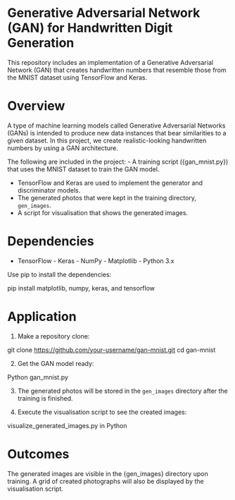 # Generative Adversarial Network (GAN) for Handwritten Digit Generation

This repository includes an implementation of a Generative Adversarial Network (GAN) that creates handwritten numbers that resemble those from the MNIST dataset using TensorFlow and Keras.


# Overview

A type of machine learning models called Generative Adversarial Networks (GANs) is intended to produce new data instances that bear similarities to a given dataset. In this project, we create realistic-looking handwritten numbers by using a GAN architecture.

The following are included in the project: - A training script ({gan_mnist.py}) that uses the MNIST dataset to train the GAN model.
- TensorFlow and Keras are used to implement the generator and discriminator models.
- The generated photos that were kept in the training directory, `gen_images`.
- A script for visualisation that shows the generated images.

# Dependencies

- TensorFlow - Keras - NumPy - Matplotlib - Python 3.x

Use pip to install the dependencies:

pip install matplotlib, numpy, keras, and tensorflow

# Application

1. Make a repository clone:

git clone https://github.com/your-username/gan-mnist.git
cd gan-mnist

2. Get the GAN model ready:

Python gan_mnist.py

3. The generated photos will be stored in the `gen_images` directory after the training is finished.

4. Execute the visualisation script to see the created images:

visualize_generated_images.py in Python

# Outcomes
The generated images are visible in the {gen_images} directory upon training. A grid of created photographs will also be displayed by the visualisation script.
